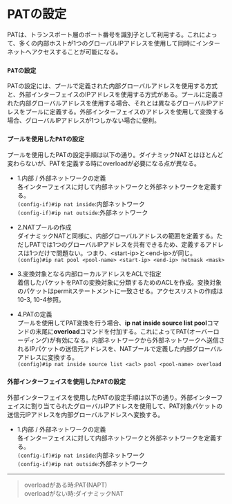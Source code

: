 # PATの設定
PATは、トランスポート層のポート番号を識別子として利用する。これによって、多くの内部ホストが1つのグローバルIPアドレスを使用して同時にインターネットへアクセスすることが可能になる。

### `PATの設定`
PATの設定には、プールで定義された内部グローバルアドレスを使用する方式と、外部インターフェイスのIPアドレスを使用する方式がある。プールに定義された内部グローバルアドレスを使用する場合、それとは異なるグローバルIPアドレスをプールに定義する。外部インターフェイスのアドレスを使用して変換する場合、グローバルIPアドレスが1つしかない場合に便利。

### `プールを使用したPATの設定`
プールを使用したPATの設定手順は以下の通り。ダイナミックNATとはほとんど変わらないが、PATを定義する時にoverloadが必要になる点が異なる。

- 1.内部 / 外部ネットワークの定義  
各インターフェイスに対して内部ネットワークと外部ネットワークを定義する。  
`(config-if)#ip nat inside`:内部ネットワーク  
`(config-if)#ip nat outside`:外部ネットワーク

- 2.NATプールの作成  
ダイナミックNATと同様に、内部グローバルアドレスの範囲を定義する。ただしPATでは1つのグローバルIPアドレスを共有できるため、定義するアドレスは1つだけで問題ない。つまり、\<start-ip>と\<end-ip>が同じ。  
`(config)#ip nat pool <pool-name> <start-ip> <end-ip> netmask <mask>`

- 3.変換対象となる内部ローカルアドレスをACLで指定  
着信したパケットをPATの変換対象に分類するためのACLを作成。変換対象のパケットはpermitステートメントに一致させる。アクセスリストの作成は10-3, 10-4参照。

- 4.PATの定義  
プールを使用してPAT変換を行う場合、**ip nat inside source list pool**コマンドの末尾に**overload**コマンドを付加する。これによってPAT(オーバーローディング)が有効になる。内部ネットワークから外部ネットワークへ送信されるIPパケットの送信元アドレスを、NATプールで定義した内部グローバルアドレスに変換する。  
`(config)#ip nat inside source list <acl> pool <pool-name> overload`

### `外部インターフェイスを使用したPATの設定`
外部インターフェイスを使用したPATの設定手順は以下の通り。外部インターフェイスに割り当てられたグローバルIPアドレスを使用して、PAT対象パケットの送信元IPアドレスを内部グローバルアドレスへ変換する。  

- 1.内部 / 外部ネットワークの定義  
各インターフェイスに対して内部ネットワークと外部ネットワークを定義する。  
`(config-if)#ip nat inside`:内部ネットワーク  
`(config-if)#ip nat outside`:外部ネットワーク

---
> overloadがある時:PAT(NAPT)  
> overloadがない時:ダイナミックNAT

